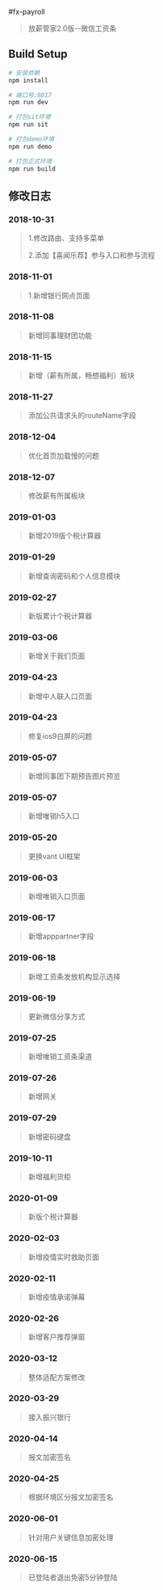 #fx-payroll

> 放薪管家2.0版--微信工资条

## Build Setup

``` bash
# 安装依赖
npm install

# 端口号:8017
npm run dev

# 打包sit环境
npm run sit

# 打包demo环境
npm run demo

# 打包正式环境
npm run build

```
## 修改日志
### 2018-10-31
> 1.修改路由、支持多菜单
>
> 2.添加【喜闻乐荐】参与入口和参与流程

### 2018-11-01
> 1.新增银行网点页面

### 2018-11-08
> 新增同事理财团功能

### 2018-11-15
> 新增（薪有所属，畅想福利）板块

### 2018-11-27
> 添加公共请求头的routeName字段

### 2018-12-04
> 优化首页加载慢的问题

### 2018-12-07
> 修改薪有所属板块

### 2019-01-03
> 新增2019版个税计算器
### 2019-01-29
> 新增查询密码和个人信息模块
### 2019-02-27
> 新版累计个税计算器
### 2019-03-06
> 新增关于我们页面
### 2019-04-23
> 新增中人联入口页面
### 2019-04-23
> 修复ios9白屏的问题
### 2019-05-07
> 新增同事团下期预告图片预览
### 2019-05-07
> 新增唯销h5入口
### 2019-05-20
> 更换vant UI框架
### 2019-06-03
> 新增唯销入口页面
### 2019-06-17
> 新增apppartner字段
### 2019-06-18
> 新增工资条发放机构显示选择
### 2019-06-19
> 更新微信分享方式
### 2019-07-25
> 新增唯销工资条渠道
### 2019-07-26
> 新增网关
### 2019-07-29
> 新增密码键盘
### 2019-10-11
> 新增福利货柜
### 2020-01-09
> 新版个税计算器
### 2020-02-03
> 新增疫情实时救助页面
### 2020-02-11
> 新增疫情承诺弹幕
### 2020-02-26
> 新增客户推荐弹窗
### 2020-03-12
> 整体适配方案修改
### 2020-03-29
> 接入振兴银行
### 2020-04-14
> 报文加密签名
### 2020-04-25
> 根据环境区分报文加密签名
### 2020-06-01
> 针对用户关键信息加密处理
### 2020-06-15
> 已登陆者退出免密5分钟登陆
